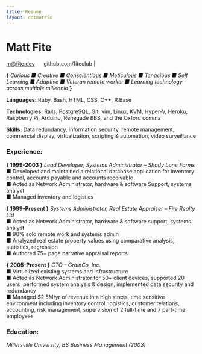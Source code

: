```yaml
---
title: Resume
layout: dotmatrix
---
```

# Matt Fite

m@fite.dev &nbsp;&nbsp;&nbsp;&nbsp; github.com/fiteclub |

**{** *Curious ■ Creative ■ Conscientious ■ Meticulous ■ Tenacious ■ Self Learning ■ Adaptive ■ Veteran remote worker ■ Learning technology across multiple millennia* **}**

**Languages:** Ruby, Bash, HTML, CSS, C++, R:Base

**Technologies:** Rails, PostgreSQL, Git, vim, Linux, KVM, Hyper-V, Heroku, Raspberry Pi, Arduino, Renegade BBS, and the Oxford comma

**Skills:** Data redundancy, information security, remote management, commercial display, virtualization, scripting & automation, video surveillance

### Experience:
**{ 1999-2003 }** *Lead Developer, Systems Administrator – Shady Lane Farms*\
■ Developed and maintained a relational database application for inventory control, accounts payable and accounts receivable\
■ Acted as Network Administrator, hardware & software Support, systems analyst\
■ Managed inventory and logistics

**{ 1999-Present }** *Systems Administrator, Real Estate Appraiser – Fite Realty Ltd*\
■ Acted as Network Administrator, hardware & software support, systems analyst\
■ 90% solo remote work and systems admin\
■ Analyzed real estate property values using comparative analysis, statistics, regression\
■ Authored 75+ page narrative appraisal reports

**{ 2005-Present }** *CTO – GrainCo, Inc.*\
■ Virtualized existing systems and infrastructure\
■ Acted as Network Administrator for 50+ client devices, supported 20 users, performed system analysis & design, implemented data security and redundancy\
■ Managed $2.5M/yr of revenue in a high stress, time sensitive environment including inventory control, logistics, customer relations, accounting, risk management, supervision of 2 full-time and 7 part-time employees
				
### Education: 
*Millersville University, BS Business Management (2003)*
